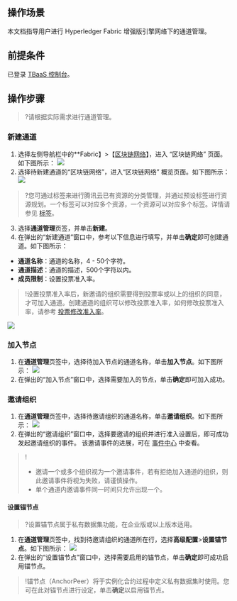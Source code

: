 ## 操作场景
本文档指导用户进行 Hyperledger Fabric 增强版引擎网络下的通道管理。

## 前提条件
已登录 [TBaaS 控制台](https://console.cloud.tencent.com/tbaas)。

## 操作步骤
>?请根据实际需求进行通道管理。



### 新建通道[](id:Consortium.CreateChannel)
1. 选择左侧导航栏中的**Fabric】>【[区块链网络](https://console.cloud.tencent.com/tbaas/fabric/deploy)】，进入 “区块链网络” 页面。如下图所示：
![](https://main.qcloudimg.com/raw/9bef37c1e95dd695aed68226e2610b49.png)
2. 选择待新建通道的“区块链网络”，进入“区块链网络” 概览页面。如下图所示：
![](https://main.qcloudimg.com/raw/7169e29f3a05ef6bd500137376542ecd.png)
>?您可通过标签来进行腾讯云已有资源的分类管理，并通过预设标签进行资源规划。一个标签可以对应多个资源，一个资源可以对应多个标签。详情请参见 [标签](https://cloud.tencent.com/document/product/651/13334)。
>
3. 选择**通道管理**页签，并单击**新建**。
4. 在弹出的“新建通道”窗口中，参考以下信息进行填写，并单击**确定**即可创建通道。如下图所示：
 - **通道名称**：通道的名称，4 - 50个字符。
 - **通道描述**：通道的描述，500个字符以内。
 - **成员限制**：设置投票准入率。
>!设置投票准入率后，新邀请的组织需要得到投票率或以上的组织的同意，才可加入通道。创建通道的组织可以修改投票准入率，如何修改投票准入率，请参考 [投票修改准入率](https://cloud.tencent.com/document/product/663/38471#change)。
>
![](https://main.qcloudimg.com/raw/359b9583ba35eb9e6d3beb0edd8e29a8.png)


### 加入节点[](id:Consortium.JoinNode)

1. 在**通道管理**页签中，选择待加入节点的通道名称，单击**加入节点**。如下图所示：
![](https://main.qcloudimg.com/raw/7cb74986f53f8e0fa99e783b8b3e6cc3.png)
2. 在弹出的“加入节点”窗口中，选择需要加入的节点，单击**确定**即可加入成功。


### 邀请组织[](id:Consortium.AddOrganization)
1. 在**通道管理**页签中，选择待邀请组织的通道名称，单击**邀请组织**。如下图所示：
![](https://main.qcloudimg.com/raw/6023339a8e0d65b41ccafbaccc5308d9.png)
2. 在弹出的“邀请组织”窗口中，选择要邀请的组织并进行准入设置后，即可成功发起邀请组织的事件。
该邀请事件的进展，可在 [事件中心](https://console.cloud.tencent.com/tbaas/event) 中查看。
>!
> - 邀请一个或多个组织视为一个邀请事件，若有拒绝加入通道的组织，则此邀请事件将视为失败，请谨慎操作。
> - 单个通道内邀请事件同一时间只允许出现一个。

#### 设置锚节点[](id:anchor)
>?设置锚节点属于私有数据集功能，在企业版或以上版本适用。
>
1. 在**通道管理**页签中，找到待邀请组织的通道所在行，选择**高级配置**>**设置锚节点**。如下图所示：
![](https://main.qcloudimg.com/raw/ea9fde0494227a2ea278458da6b15873.png)
2. 在弹出的“设置锚节点”窗口中，选择需要启用的锚节点，单击**确定**即可成功启用锚节点。
>!锚节点（AnchorPeer）将于实例化合约过程中定义私有数据集时使用。您可在此对锚节点进行设定，单击**确定**以启用锚节点。
>




